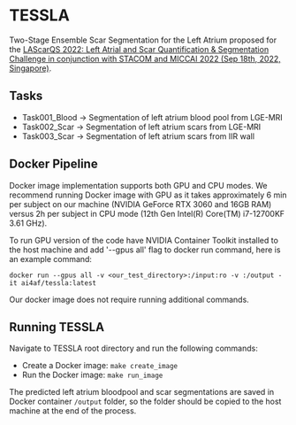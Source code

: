 # TESSLA

Two-Stage Ensemble Scar Segmentation for the Left Atrium proposed for the [LAScarQS 2022: Left Atrial and Scar Quantification & Segmentation Challenge in conjunction with STACOM and MICCAI 2022 (Sep 18th, 2022, Singapore)](https://zmiclab.github.io/projects/lascarqs22/index.html).

## Tasks

* Task001_Blood -> Segmentation of left atrium blood pool from LGE-MRI
* Task002_Scar -> Segmentation of left atrium scars from LGE-MRI
* Task003_Scar -> Segmentation of left atrium scars from IIR wall

## Docker Pipeline

Docker image implementation supports both GPU and CPU modes. We recommend running Docker image with GPU as it takes approximately 6 min per subject on our machine (NVIDIA GeForce RTX 3060 and 16GB RAM) versus 2h per subject in CPU mode (12th Gen Intel(R) Core(TM) i7-12700KF 3.61 GHz).

To run GPU version of the code have NVIDIA Container Toolkit installed to the host machine and add '--gpus all' flag to docker run command, here is an example command:

`docker run --gpus all -v <our_test_directory>:/input:ro -v :/output -it ai4af/tessla:latest`

Our docker image does not require running additional commands.

## Running TESSLA

Navigate to TESSLA root directory and run the following commands:

* Create a Docker image: `make create_image`
* Run the Docker image: `make run_image`

The predicted left atrium bloodpool and scar segmentations are saved in Docker container `/output` folder, so the folder should be copied to the host machine at the end of the process.
